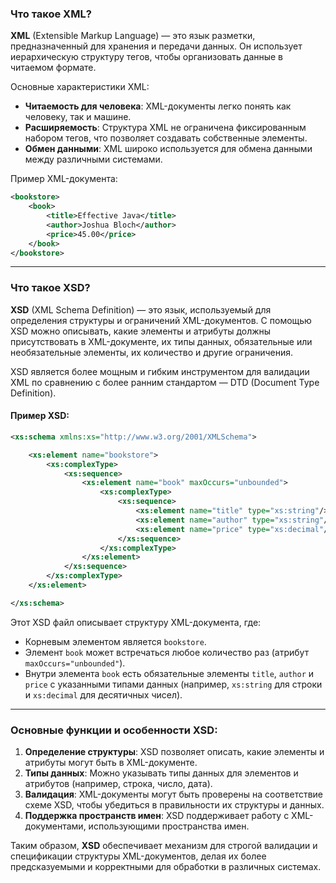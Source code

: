 ### Что такое XML?

**XML** (Extensible Markup Language) — это язык разметки, предназначенный для хранения и передачи данных. Он использует иерархическую структуру тегов, чтобы организовать данные в читаемом формате.

Основные характеристики XML:
- **Читаемость для человека**: XML-документы легко понять как человеку, так и машине.
- **Расширяемость**: Структура XML не ограничена фиксированным набором тегов, что позволяет создавать собственные элементы.
- **Обмен данными**: XML широко используется для обмена данными между различными системами.

Пример XML-документа:

```xml
<bookstore>
    <book>
        <title>Effective Java</title>
        <author>Joshua Bloch</author>
        <price>45.00</price>
    </book>
</bookstore>
```

---

### Что такое XSD?

**XSD** (XML Schema Definition) — это язык, используемый для определения структуры и ограничений XML-документов. С помощью XSD можно описывать, какие элементы и атрибуты должны присутствовать в XML-документе, их типы данных, обязательные или необязательные элементы, их количество и другие ограничения.

XSD является более мощным и гибким инструментом для валидации XML по сравнению с более ранним стандартом — DTD (Document Type Definition).

#### Пример XSD:

```xml
<xs:schema xmlns:xs="http://www.w3.org/2001/XMLSchema">

    <xs:element name="bookstore">
        <xs:complexType>
            <xs:sequence>
                <xs:element name="book" maxOccurs="unbounded">
                    <xs:complexType>
                        <xs:sequence>
                            <xs:element name="title" type="xs:string"/>
                            <xs:element name="author" type="xs:string"/>
                            <xs:element name="price" type="xs:decimal"/>
                        </xs:sequence>
                    </xs:complexType>
                </xs:element>
            </xs:sequence>
        </xs:complexType>
    </xs:element>

</xs:schema>
```

Этот XSD файл описывает структуру XML-документа, где:
- Корневым элементом является `bookstore`.
- Элемент `book` может встречаться любое количество раз (атрибут `maxOccurs="unbounded"`).
- Внутри элемента `book` есть обязательные элементы `title`, `author` и `price` с указанными типами данных (например, `xs:string` для строки и `xs:decimal` для десятичных чисел).

---

### Основные функции и особенности XSD:

1. **Определение структуры**: XSD позволяет описать, какие элементы и атрибуты могут быть в XML-документе.
2. **Типы данных**: Можно указывать типы данных для элементов и атрибутов (например, строка, число, дата).
3. **Валидация**: XML-документы могут быть проверены на соответствие схеме XSD, чтобы убедиться в правильности их структуры и данных.
4. **Поддержка пространств имен**: XSD поддерживает работу с XML-документами, использующими пространства имен.

Таким образом, **XSD** обеспечивает механизм для строгой валидации и спецификации структуры XML-документов, делая их более предсказуемыми и корректными для обработки в различных системах.